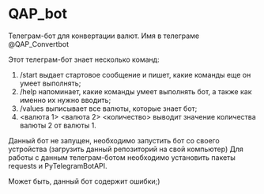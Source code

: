 # QAP_bot
Телеграм-бот для конвертации валют.
Имя в телеграме @QAP_Convertbot

Этот телеграм-бот знает несколько команд:
1. /start выдает стартовое сообщение и пишет, какие команды еще он умеет выполнять;
2. /help напоминает, какие команды умеет выполнять бот, а также как именно их нужно вводить;
3. /values выписывает все валюты, которые знает бот;
4. <валюта 1> <валюта 2> <количество> выводит значение количества валюты 2 от валюты 1.

Данный бот не запущен, необходимо запустить бот со своего устройства (загрузить данный репозиторий на свой компьютер)
Для работы с данным телеграм-ботом необходимо установить пакеты requests и PyTelegramBotAPI.

Может быть, данный бот содержит ошибки;)
